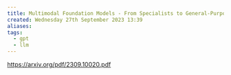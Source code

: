 ```yaml
---
title: Multimodal Foundation Models - From Specialists to General-Purpose Assistants
created: Wednesday 27th September 2023 13:39
aliases: 
tags:
  - gpt
  - llm
---
```

https://arxiv.org/pdf/2309.10020.pdf